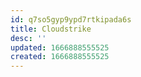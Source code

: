 ```yaml
---
id: q7so5gyp9ypd7rtkipada6s
title: Cloudstrike
desc: ''
updated: 1666888555525
created: 1666888555525
---
```


